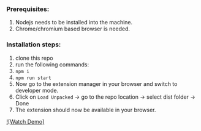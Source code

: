### Prerequisites:
1. Nodejs needs to be installed into the machine.
2. Chrome/chromium based browser is needed.

### Installation steps:
1. clone this repo
2. run the following commands:
3. `npm i`
4. `npm run start`
5. Now go to the extension manager in your browser and switch to developer mode.
6. Click on `Load Unpacked` -> go to the repo location -> select dist folder -> Done
7. The extension should now be available in your browser.
 

[![Watch Demo]](https://youtu.be/h170vLs7M7o)
